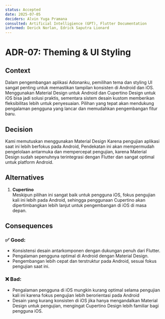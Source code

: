 ```yaml
---
status: Accepted
date: 2025-07-05
deciders: Alvin Yuga Pramana
consulted: Artificial Intelligience (GPT), Flutter Documentation
informed: Derick Norlan, Edrick Saputra Lionard
---
```


# ADR-07: Theming & UI Styling

## Context
Dalam pengembangan aplikasi Adonanku, pemilihan tema dan styling UI sangat penting untuk memastikan tampilan konsisten di Android dan iOS. Menggunakan Material Design untuk Android dan Cupertino Design untuk iOS bisa jadi solusi praktis, sementara sistem desain kustom memberikan fleksibilitas lebih untuk penyesuaian. Pilihan yang tepat akan mendukung pengalaman pengguna yang lancar dan memudahkan pengembangan fitur baru.

## Decision
Kami memutuskan menggunakan Material Design Karena pengujian aplikasi saat ini lebih berfokus pada Android, Pendekatan ini akan mempermudah pengelolaan antarmuka dan mempercepat pengujian, karena Material Design sudah sepenuhnya terintegrasi dengan Flutter dan sangat optimal untuk platform Android.

## Alternatives
1. **Cupertino** <br>
    Meskipun pilihan ini sangat baik untuk pengguna iOS, fokus pengujian kali ini lebih pada Android, sehingga penggunaan Cupertino akan dipertimbangkan lebih lanjut untuk pengembangan di iOS di masa depan.

## Consequences
### ✅ Good:
- Konsistensi desain antarkomponen dengan dukungan penuh dari Flutter.
- Pengalaman pengguna optimal di Android dengan Material Design.
- Pengembangan lebih cepat dan terstruktur pada Android, sesuai fokus pengujian saat ini.

### ❌ Bad:
- Pengalaman pengguna di iOS mungkin kurang optimal selama pengujian kali ini karena fokus pengujian lebih berorientasi pada Android
- Desain yang kurang konsisten di iOS jika hanya mengandalkan Material Design untuk pengujian, mengingat Cupertino Design lebih familiar bagi pengguna iOS.